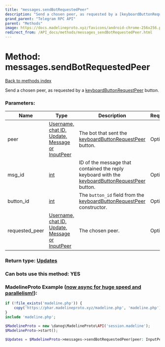 ```yaml
---
title: "messages.sendBotRequestedPeer"
description: "Send a chosen peer, as requested by a [keyboardButtonRequestPeer](../constructors/keyboardButtonRequestPeer.html) button."
grand_parent: "Telegram RPC API"
parent: "Methods"
image: https://docs.madelineproto.xyz/favicons/android-chrome-256x256.png
redirect_from: /API_docs/methods/messages_sendBotRequestedPeer.html
---
```

# Method: messages.sendBotRequestedPeer
[Back to methods index](index.html)



Send a chosen peer, as requested by a [keyboardButtonRequestPeer](../constructors/keyboardButtonRequestPeer.html) button.

### Parameters:

| Name     |    Type       | Description | Required |
|----------|---------------|-------------|----------|
|peer|[Username, chat ID, Update, Message or InputPeer](/API_docs/types/InputPeer.html) | The bot that sent the [keyboardButtonRequestPeer](../constructors/keyboardButtonRequestPeer.html) button. | Optional|
|msg\_id|[int](/API_docs/types/int.html) | ID of the message that contained the reply keyboard with the [keyboardButtonRequestPeer](../constructors/keyboardButtonRequestPeer.html) button. | Optional|
|button\_id|[int](/API_docs/types/int.html) | The `button_id` field from the [keyboardButtonRequestPeer](../constructors/keyboardButtonRequestPeer.html) constructor. | Optional|
|requested\_peer|[Username, chat ID, Update, Message or InputPeer](/API_docs/types/InputPeer.html) | The chosen peer. | Optional|


### Return type: [Updates](/API_docs/types/Updates.html)

### Can bots use this method: **YES**


### MadelineProto Example ([now async for huge speed and parallelism!](https://docs.madelineproto.xyz/docs/ASYNC.html)):


```php
if (!file_exists('madeline.php')) {
    copy('https://phar.madelineproto.xyz/madeline.php', 'madeline.php');
}
include 'madeline.php';

$MadelineProto = new \danog\MadelineProto\API('session.madeline');
$MadelineProto->start();

$Updates = $MadelineProto->messages->sendBotRequestedPeer(peer: InputPeer, msg_id: int, button_id: int, requested_peer: InputPeer, );
```

